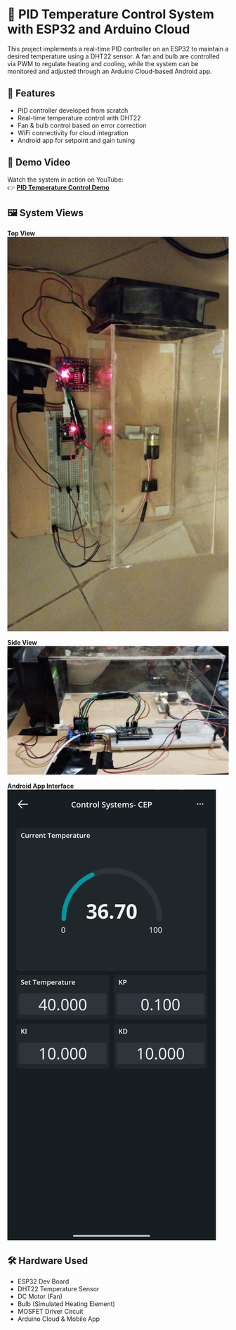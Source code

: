 # 🔧 PID Temperature Control System with ESP32 and Arduino Cloud

This project implements a real-time PID controller on an ESP32 to maintain a desired temperature using a DHT22 sensor. A fan and bulb are controlled via PWM to regulate heating and cooling, while the system can be monitored and adjusted through an Arduino Cloud-based Android app.

## 📱 Features
- PID controller developed from scratch
- Real-time temperature control with DHT22
- Fan & bulb control based on error correction
- WiFi connectivity for cloud integration
- Android app for setpoint and gain tuning

## 🎥 Demo Video

Watch the system in action on YouTube:  
👉 [**PID Temperature Control Demo**]((https://www.youtube.com/watch?v=CZXyboN238I))

## 🖼️ System Views

**Top View**  
![Top View](top%20view.jpg)

**Side View**  
![Side View](side%20view.jpg)

**Android App Interface**  
![App View](app.jpg)

## 🛠️ Hardware Used
- ESP32 Dev Board  
- DHT22 Temperature Sensor  
- DC Motor (Fan)  
- Bulb (Simulated Heating Element)  
- MOSFET Driver Circuit  
- Arduino Cloud & Mobile App  

